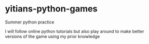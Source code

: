 # yitians-python-games
Summer python practice

I will follow online python tutorials but also play around
to make better versions of the game using my prior knowledge
